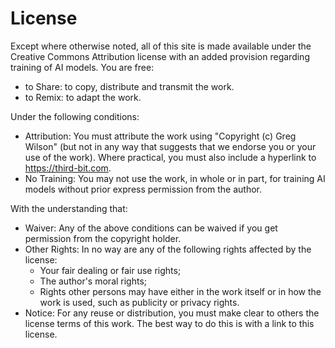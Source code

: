 # License

Except where otherwise noted,
all of this site is made available under the Creative Commons Attribution license
with an added provision regarding training of AI models.
You are free:

-   to Share: to copy, distribute and transmit the work.
-   to Remix: to adapt the work.

Under the following conditions:

-   Attribution: You must attribute the work using "Copyright (c)
    Greg Wilson" (but not in any way that suggests that we
    endorse you or your use of the work).  Where practical, you must
    also include a hyperlink to <https://third-bit.com>.
-   No Training: You may not use the work, in whole or in part,
    for training AI models without prior express permission from
    the author.

With the understanding that:

-   Waiver: Any of the above conditions can be waived if you get
    permission from the copyright holder.
-   Other Rights: In no way are any of the following rights affected by
    the license:
    -   Your fair dealing or fair use rights;
    -   The author's moral rights;
    -   Rights other persons may have either in the work itself or in how
        the work is used, such as publicity or privacy rights.
-   Notice: For any reuse or distribution, you must make clear to
    others the license terms of this work. The best way to do this is
    with a link to this license.
